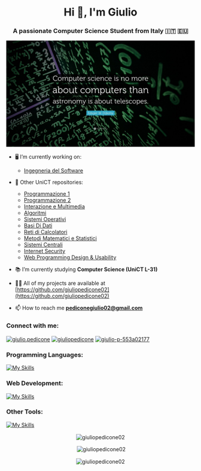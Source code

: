 <h1 align="center">Hi 👋, I'm Giulio</h1>
<h3 align="center">A passionate Computer Science Student from Italy 🇮🇹 🇪🇺</h3>

<p align="center"><img src="./Dijkstra.jpg" width=700></p>

- 🖥️ I’m currently working on:
  - [Ingegneria del Software](https://github.com/giuliopedicone02/IngegneriaDelSW)

- 📝 Other UniCT repositories: 
  -   [Programmazione 1](https://github.com/giuliopedicone02/Programmazione1)
  -   [Programmazione 2](https://github.com/giuliopedicone02/Programmazione2)
  -   [Interazione e Multimedia](https://github.com/giuliopedicone02/Processing)
  -   [Algoritmi](https://github.com/giuliopedicone02/Algoritmi)
  -   [Sistemi Operativi](https://github.com/giuliopedicone02/SistemiOperativi)
  -   [Basi Di Dati](https://github.com/giuliopedicone02/Database)
  -   [Reti di Calcolatori](https://github.com/giuliopedicone02/RetiDiCalcolatori)
  -   [Metodi Matematici e Statistici](https://github.com/giuliopedicone02/Metodi-Matematici-e-Statistici)
  -   [Sistemi Centrali](https://github.com/giuliopedicone02/SistemiCentrali)
  -   [Internet Security](https://github.com/giuliopedicone02/Internet-Security)
  -   [Web Programming Design & Usability](https://github.com/giuliopedicone02/Web-Programming)

- 📚 I’m currently studying **Computer Science (UniCT L-31)**

- 👨‍💻 All of my projects are available at [https://github.com/giuliopedicone02](https://github.com/giuliopedicone02)

- 📫 How to reach me **pediconegiulio02@gmail.com**

<h3 align="left">Connect with me:</h3>
<p align="left">
<a href="https://fb.com/giulio.pedicone" target="blank"><img align="center" src="https://raw.githubusercontent.com/rahuldkjain/github-profile-readme-generator/master/src/images/icons/Social/facebook.svg" alt="giulio.pedicone" height="30" width="40" /></a>
<a href="https://instagram.com/giuliopedicone" target="blank"><img align="center" src="https://raw.githubusercontent.com/rahuldkjain/github-profile-readme-generator/master/src/images/icons/Social/instagram.svg" alt="giuliopedicone" height="30" width="40" /></a>
<a href="https://www.linkedin.com/in/giulio-p-553a02177/" target="blank"><img align="center" src="https://upload.wikimedia.org/wikipedia/commons/thumb/c/ca/LinkedIn_logo_initials.png/600px-LinkedIn_logo_initials.png" alt="giulio-p-553a02177" height="30" width="30" /></a>
</p>

<h3 align="left">Programming Languages:</h3>

[![My Skills](https://skillicons.dev/icons?i=c,cpp,java,python,processing)](https://skillicons.dev)

<h3 align="left">Web Development:</h3>

[![My Skills](https://skillicons.dev/icons?i=html,css,js,nodejs,php,bootstrap,wordpress)](https://skillicons.dev)

<h3 align="left">Other Tools:</h3>

[![My Skills](https://skillicons.dev/icons?i=git,github,latex)](https://skillicons.dev)

<p align="center"><img align="center" src="https://github-readme-stats.vercel.app/api/top-langs?username=giuliopedicone02&show_icons=true&locale=en&layout=compact" alt="giuliopedicone02" /></p>

<p align="center">&nbsp;<img align="center" src="https://github-readme-stats.vercel.app/api?username=giuliopedicone02&show_icons=true&locale=en" alt="giuliopedicone02" /></p>

<p align="center"><img align="center" src="https://github-readme-streak-stats.herokuapp.com/?user=giuliopedicone02&" alt="giuliopedicone02" /></p>
